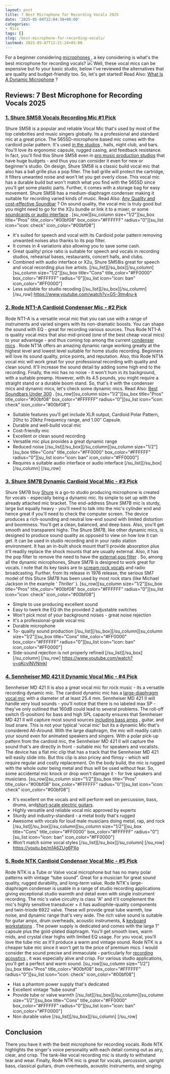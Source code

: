 ```yaml
---
layout: post
title: 7 Best Microphone for Recording Vocals 2025
date: '2025-05-04T22:04:38+00:00'
categories:
- Mics
tags: []
slug: /best-microphone-for-recording-vocals/
lastmod: 2025-05-07T12:21:24+03:00
---
```


For a beginner considering
[microphones](https://pestpolicy.com/best-microphone-for-vocals-live-performance/)
, a key considering is what's the best microphone for recording vocals?
![](/assets/img/12/Pest-Control.jpg)
Well, these vocal mics can be expensive but fo your basic studio, below I've reviewed the alternatives that are quality and budget-friendly too.
So, let's get started! Read Also:
[What Is A Dynamic Microphone](https://pestpolicy.com/what-is-a-dynamic-microphone/)
?
## Reviews: 7 Best Microphone for Recording Vocals 2025
### [1. Shure SM58 Vocals Recording Mic #1 Pick](https://www.amazon.com/dp/B000CZ0R42/?tag=p-policy-20)
Shure SM58 is a popular and reliable Vocal Mic that's used by most of the top celebrities and music singers globally. Its a professional and standard mic at a great price.
[](https://www.amazon.com/dp/B000CZ0R42/?tag=p-policy-20)
[](https://www.amazon.com/dp/B00B7EU1I4/?tag=p-policy-20)
[](https://www.amazon.com/dp/B0026SSW8G/?tag=p-policy-20)
[](https://www.amazon.com/dp/B0026SSW8G/?tag=p-policy-20)
[](https://www.amazon.com/dp/B000FFYLJQ/?tag=p-policy-20)
[](https://www.amazon.com/dp/B0026SSW8G/?tag=p-policy-20)
[](https://www.amazon.com/dp/B00IKVLXYI/?tag=p-policy-20)
[](https://www.amazon.com/dp/B00C0E0PR2/?tag=p-policy-20)
[](https://www.amazon.com/dp/B00MDVLOBS/?tag=p-policy-20)
[](https://www.amazon.com/dp/B00MV8MWEQ/?tag=p-policy-20)
The 565SD-microphone based mic comes with the cardioid polar pattern. It's used
[in the studios](https://pestpolicy.com/best-laptops-for-fl-studio/)
, halls, night club, and bars. You'll love its ergonomic capsule, rugged casing, and feedback resistance.
In fact, you'll find this Shure SM58 even in
[pro music production studios](https://pestpolicy.com/best-laptop-for-music-production/)
that have huge budgets - and thus you can consider it even for new or beginner's studio.
On design, Shure SM58 is a classic build vocal mic that also has a ball grille plus a pop filter. The ball grille will protect the cartridge, it filters unwanted noise and won't let you get overly close.
This vocal mic has a durable build but won't match what you find with the 565SD since you'll get some plastic parts. Further, it comes with a storage bag for easy movement.
Shure SM58 has a medium-diaphragm condenser making it suitable for recording varied kinds of music. Read Also:
[Any Quality and cost-effective Soundbar](https://pestpolicy.com/best-soundbars-for-the-money/)
?
On sound quality, the vocal mic is truly good but you might need to go for the X2u bundle or link it to a mixer, or some
[soundcards or audio interface](https://pestpolicy.com/best-sound-cards-for-music-production/)
.
[su_row][su_column size="1/2"][su_box title="Pros" title_color="#00bf08" box_color="#FFFFFF" radius="0"][su_list icon="icon: check" icon_color="#00bf08"]
- It's suited for speech and vocal with its Cardioid polar pattern removing unwanted noises also thanks to its pop filter.
- It comes in 4 variations also allowing you to save some cash.
- Great quality/ price ratio is suitable for speech and vocals in recording studios, rehearsal bases, restaurants, concert halls, and clubs.
- Combined with audio interface or X2u, Shure SM58is great for speech and vocal recording plus live artists.
[/su_list][/su_box][/su_column][su_column size="1/2"][su_box title="Cons" title_color="#FF0000" box_color="#FFFFFF" radius="0"][su_list icon="icon: ban" icon_color="#FF0000"]
- Less suitable for studio recoding
[/su_list][/su_box][/su_column] [/su_row]
https://www.youtube.com/watch?v=G5-3tm4ru-k
### [2. Rode NT1-A Cardioid Condenser Mic - #2 Pick](https://www.amazon.com/dp/B002QAUOKS/?tag=p-policy-20)
Rode NT1-A is a versatile vocal mic that you can use with a range of instruments and varied singers with its non-dramatic boosts. You can shape the sound with EQ - great for recording various sources.
[](https://www.amazon.com/dp/B002QAUOKS/?tag=p-policy-20)
[](https://www.amazon.com/dp/B00946ZJN4/?tag=p-policy-20)
[](https://www.amazon.com/dp/B00B7EU1I4/?tag=p-policy-20)
[](https://www.amazon.com/dp/B0026SSW8G/?tag=p-policy-20)
[](https://www.amazon.com/dp/B0026SSW8G/?tag=p-policy-20)
[](https://www.amazon.com/dp/B000FFYLJQ/?tag=p-policy-20)
[](https://www.amazon.com/dp/B0026SSW8G/?tag=p-policy-20)
[](https://www.amazon.com/dp/B00IKVLXYI/?tag=p-policy-20)
[](https://www.amazon.com/dp/B00C0E0PR2/?tag=p-policy-20)
[](https://www.amazon.com/dp/B00MDVLOBS/?tag=p-policy-20)
[](https://www.amazon.com/dp/B00MV8MWEQ/?tag=p-policy-20)
Thus Rode NT1-A is quality vocal mics that also mid-priced (one of the best cheap vocal mics) to your advantage - and thus coming top among the current
[condenser mics](https://pestpolicy.com/best-condenser-mics-under-300/)
.
Rode NT1A offers an amazing dynamic range working greatly at the highest level and lowest level suitable for home studio recording. Beginners will love its sound quality, price points, and reputation.
Also, this Rode NT1A vocal mic will work great for your professional recording with quality and clean sound. It'll increase the sound detail by adding some high end to the recording.
Finally, the mic has no noise - it won't hum in its background, with a suitable preamp. However, with its 4.5 pounds, you might require a straight stand or a durable boom stand.
So, that's it with the condenser mics and dynamic mics, let's check some dynamic mics.
Read Also:
[Best Soundbars Under 300](https://pestpolicy.com/best-soundbars-under-300/)
.
[su_row][su_column size="1/2"][su_box title="Pros" title_color="#00bf08" box_color="#FFFFFF" radius="0"][su_list icon="icon: check" icon_color="#00bf08"]
- Suitable features you'll get include XLR output, Cardioid Polar Pattern, 20hz to 20khz Frequency range, and 1.00″ Capsule.
- Durable and well-build vocal mic
- Cost-friendly mic
- Excellent or clean sound recording
- Versatile mic plus provides a great dynamic range
- Reduced noise
[/su_list][/su_box][/su_column][su_column size="1/2"][su_box title="Cons" title_color="#FF0000" box_color="#FFFFFF" radius="0"][su_list icon="icon: ban" icon_color="#FF0000"]
- Requires a suitable audio interface or audio interface
[/su_list][/su_box][/su_column] [/su_row]
### [3. Shure SM7B Dynamic Cardioid Vocal Mic - #3 Pick](https://www.amazon.com/dp/B0002E4Z8M/?tag=p-policy-20)
Shure SM7B buy
[Shure](http://www.shure.com/)
is a go-to studio producing microphone is created for vocals - especially being a dynamic mic. Its simple to set up with the already attached mic bracket.
[](https://www.amazon.com/dp/B0002E4Z8M/?tag=p-policy-20)
[](https://www.amazon.com/dp/B002QAUOKS/?tag=p-policy-20)
[](https://www.amazon.com/dp/B00946ZJN4/?tag=p-policy-20)
[](https://www.amazon.com/dp/B00B7EU1I4/?tag=p-policy-20)
[](https://www.amazon.com/dp/B0026SSW8G/?tag=p-policy-20)
[](https://www.amazon.com/dp/B0026SSW8G/?tag=p-policy-20)
[](https://www.amazon.com/dp/B000FFYLJQ/?tag=p-policy-20)
[](https://www.amazon.com/dp/B0026SSW8G/?tag=p-policy-20)
[](https://www.amazon.com/dp/B00IKVLXYI/?tag=p-policy-20)
[](https://www.amazon.com/dp/B00C0E0PR2/?tag=p-policy-20)
[](https://www.amazon.com/dp/B00MDVLOBS/?tag=p-policy-20)
[](https://www.amazon.com/dp/B00MV8MWEQ/?tag=p-policy-20)
The end-address Shure SM7B mic is sturdy, large but equally heavy - you'll need to talk into the mic's cylinder end and hence great if you'll need to check the computer screen.
The device produces a rich-sounding and neutral low-end sound with limited distortion and boominess. You'll get a clean, balanced, and deep bass. Also, you'll get smooth and transparent highs.
The Shure SM7B, like other dynamic mics, is designed to produce sound quality as opposed to view on how low it can get. It can be used in studio recording and in your radio station environment.
It has an in-built shock mount that'll provide absorption plus it'll readily replace the shock mounts that are usually external. Also, it has the pop filter to remove the need to have the
[external pop filter](https://pestpolicy.com/best-pop-filter-for-blue-yeti/)
.
So, among all the dynamic microphones, Shure SM7B is designed to work great for vocals. I note that its key tasks are to
[scream rock vocals](https://en.wikipedia.org/wiki/Screaming_(music)#Rock_and_roll)
and radio broadcasting.
Further, from its release in 1976 release, the serious SM7 model of this Shure SM7B has been used by most rock stars (like Michael Jackson in the example '
*Thriller'*
).
[su_row][su_column size="1/2"][su_box title="Pros" title_color="#00bf08" box_color="#FFFFFF" radius="0"][su_list icon="icon: check" icon_color="#00bf08"]
- Simple to use producing excellent sound
- Easy to twerk the EQ ith the provided 2 adjustable switches
- Won't pick most of your background noises - great noise rejection
- It's a professional-grade vocal mic
- Durable microphone
- To- quality sound production
[/su_list][/su_box][/su_column][su_column size="1/2"][su_box title="Cons" title_color="#FF0000" box_color="#FFFFFF" radius="0"][su_list icon="icon: ban" icon_color="#FF0000"]
- Side-sound rejection is not properly refined
[/su_list][/su_box][/su_column] [/su_row]
https://www.youtube.com/watch?v=qKcyINVNmkI
### [4. Sennheiser MD 421 II Dynamic Vocal Mic - #4 Pick](https://www.amazon.com/dp/B0002H0RBS/?tag=p-policy-20)
Sennheiser MD 421 II is also a great vocal mic for rock music - its a versatile recording dynamic mic. The cardioid dynamic mic has a
[large-diaphragm vocal mic](https://pestpolicy.com/types-of-microphones/)
with a diameter of at least 25.4 mm.
[](https://www.amazon.com/dp/B0002H0RBS/?tag=p-policy-20)
[](https://www.amazon.com/dp/B002QAUOKS/?tag=p-policy-20)
[](https://www.amazon.com/dp/B00946ZJN4/?tag=p-policy-20)
[](https://www.amazon.com/dp/B00B7EU1I4/?tag=p-policy-20)
[](https://www.amazon.com/dp/B0026SSW8G/?tag=p-policy-20)
[](https://www.amazon.com/dp/B0026SSW8G/?tag=p-policy-20)
[](https://www.amazon.com/dp/B000FFYLJQ/?tag=p-policy-20)
[](https://www.amazon.com/dp/B0026SSW8G/?tag=p-policy-20)
[](https://www.amazon.com/dp/B00IKVLXYI/?tag=p-policy-20)
[](https://www.amazon.com/dp/B00C0E0PR2/?tag=p-policy-20)
[](https://www.amazon.com/dp/B00MDVLOBS/?tag=p-policy-20)
[](https://www.amazon.com/dp/B00MV8MWEQ/?tag=p-policy-20)
Sennheiser MD 421 II will handle very loud sounds - you'll notice that there is no labeled max SP - they've only outlined that 160dB could lead to several problems.
The roll-off switch (5-position) for bass and high SPL capacity ensures that Sennheiser MD 421 II will capture most sound sources
[including bass amps](https://pestpolicy.com/best-bass-amps-for-metal/)
, guitar, and loud snare.
This is not your typical 'vocal mic' but its a dynamic Mic that's considered All-Around. With the large diaphragm, the mic will readily catch your sound even for animated speakers and singers.
With a polar pick-up pattern from the cardioid mic, the Sennheiser MD 421 II will capture the sound that's are directly in front - suitable mic for speakers and vocalists.
The device has a flat mic clip that has a track that the Sennheiser MD 421 will easily slide into. But this clip is also pricey and flimsy - which will require regular and costly replacement.
On the body build, the mic is rugged with the whole outer being metal and thus will be used without fear. So, some accidental mic knock or drop won't damage it - for live speakers and musicians.
[su_row][su_column size="1/2"][su_box title="Pros" title_color="#00bf08" box_color="#FFFFFF" radius="0"][su_list icon="icon: check" icon_color="#00bf08"]
- It's excellent on the vocals and will perform well on percussion, bass, drums, and[short-scale electric guitars](https://pestpolicy.com/best-short-scale-electric-guitars/).
- Highly versatile and reliable vocal mic approved by experts
- Sturdy and industry-standard - a metal body that's rugged
- Awesome with vocals for loud male musicians doing metal, rap, and rock
[/su_list][/su_box][/su_column][su_column size="1/2"][su_box title="Cons" title_color="#FF0000" box_color="#FFFFFF" radius="0"][su_list icon="icon: ban" icon_color="#FF0000"]
- Won't match some vocal styles
[/su_list][/su_box][/su_column] [/su_row]
https://youtu.be/m1A6ZUg6PXo
### [5. Rode NTK Cardioid Condenser Vocal Mic - #5 Pick](https://www.amazon.com/dp/B0002DUQOU/?tag=p-policy-20)
Rode NTK is a Tube or Valve vocal microphone but has no many polar patterns with vintage “tube sound”. Great for a musician for great sound quality, rugged durability, and long-term value.
[](https://www.amazon.com/dp/B0002DUQOU/?tag=p-policy-20)
[](https://www.amazon.com/dp/B0002H0RBS/?tag=p-policy-20)
[](https://www.amazon.com/dp/B002QAUOKS/?tag=p-policy-20)
[](https://www.amazon.com/dp/B00946ZJN4/?tag=p-policy-20)
[](https://www.amazon.com/dp/B00B7EU1I4/?tag=p-policy-20)
[](https://www.amazon.com/dp/B0026SSW8G/?tag=p-policy-20)
[](https://www.amazon.com/dp/B0026SSW8G/?tag=p-policy-20)
[](https://www.amazon.com/dp/B000FFYLJQ/?tag=p-policy-20)
[](https://www.amazon.com/dp/B0026SSW8G/?tag=p-policy-20)
[](https://www.amazon.com/dp/B00IKVLXYI/?tag=p-policy-20)
[](https://www.amazon.com/dp/B00C0E0PR2/?tag=p-policy-20)
[](https://www.amazon.com/dp/B00MDVLOBS/?tag=p-policy-20)
[](https://www.amazon.com/dp/B00MV8MWEQ/?tag=p-policy-20)
Rode NTK's large-diaphragm condenser is usable in a range of studio recording applications giving exceptional studio warmth and detail even with single instrument recording.
The mic's valve circuitry is class “A” and it'll complement the mic's highly sensitive transducer + it has audiophile-quality components and twin-triode 6922 valve.
These will provide great tube warmth, low noise, and dynamic range that's very wide. The rich valve sound is suitable for guitar amps, drum overheads, acoustic instruments, &
[keyboard workstations](https://pestpolicy.com/best-keyboard-workstation/)
.
The power supply is dedicated and comes with the large 1” capsule plus the gold-plated diaphragm. You'll get smooth lows, warm mids, and crystal clear highs with limited EQ usage.
For you vocal, you'll love the tube mic as it'll produce a warm and vintage sound. Rode NTK is a cheaper tube mic since it won't get to the price of premium mics.
I would consider the sound precise and immaculate - particularly for
[recording acoustics](https://pestpolicy.com/best-mics-for-recording-acoustic-guitar/)
, it was especially alive and crisp. For various studio applications, you'll get a perfect and warm sound.
[su_row][su_column size="1/2"][su_box title="Pros" title_color="#00bf08" box_color="#FFFFFF" radius="0"][su_list icon="icon: check" icon_color="#00bf08"]
- Has a phantom power supply that's dedicated
- Excellent vintage “tube sound”
- Provide tube or valve warmth
[/su_list][/su_box][/su_column][su_column size="1/2"][su_box title="Cons" title_color="#FF0000" box_color="#FFFFFF" radius="0"][su_list icon="icon: ban" icon_color="#FF0000"]
- Non durable valve
[/su_list][/su_box][/su_column] [/su_row]
## Conclusion
There you have it with the best microphone for recording vocals. Rode NTK highlights the singer's voice personality with each detail coming out as airy, clear, and crisp.
The tank-like vocal recording mic is sturdy to withstand tear and wear. Finally, Rode NTK mic is great for vocals, percussion, upright bass, classical guitars, drum overheads, acoustic instruments, and singing.
